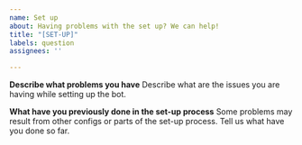 ```yaml
---
name: Set up
about: Having problems with the set up? We can help!
title: "[SET-UP]"
labels: question
assignees: ''

---
```


**Describe what problems you have**
Describe what are the issues you are having while setting up the bot.

**What have you previously done in the set-up process**
Some problems may result from other configs or parts of the set-up process. Tell us what have you done so far.
